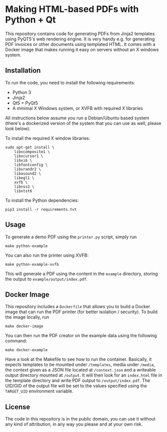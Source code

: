 # Making HTML-based PDFs with Python + Qt

This repository contains code for generating PDFs from Jinja2 templates using
PyQT5's web rendering engine. It is very handy e.g. for generating PDF invoices
or other documents using templated HTML. It comes with a Docker image that makes
running it easy on servers without an X windows system.

## Installation

To run the code, you need to install the following requirements:

* Python 3
* Jinja2
* Qt5 + PyQt5
* A minimal X Windows system, or XVFB with required X libraries

All instructions below assume you run a Debian/Ubuntu based system (there's a
dockerized version of the system that you can use as well, please look below).

To install the required X window libraries:

    sudo apt-get install \
        libxcomposite1 \
        libxcursor1 \
        libxi6 \
        libfontconfig \
        libxrandr2 \
        libasound2 \
        libegl1 \
        xvfb \
        libnss3 \
        libxtst6

To install the Python dependencies:

    pip3 install -r requirements.txt

## Usage

To generate a demo PDF using the `printer.py` script, simply run

    make python-example

You can also run the printer using XVFB:

    make python-example-xvfb

This will generate a PDF using the content in the `example` directory, storing
the output to `example/output/index.pdf`.

## Docker Image

This repository includes a `Dockerfile` that allows you to build a Docker image
that can run the PDF printer (for better isolation / security). To build the
image locally, run

    make docker-image

You can then run the PDF creator on the example data using the following command:

    make docker-example

Have a look at the Makefile to see how to run the container. Basically,
it expects templates to be mounted under `/templates`, media under
`/media`, the context given as a JSON file located at `/context.json` and
a writeable output directory mounted at `/output`. It will then look for an
`index.html` file in the template directory and write PDF output to
`/output/index.pdf`. The UID/GID of the output file will be set to the values
specified using the `TARGET_UID` environment variable.

## License

The code in this repository is in the public domain, you can use it without any
kind of attribution, in any way you please and at your own risk.